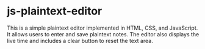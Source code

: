 # js-plaintext-editor
This is a simple plaintext editor implemented in HTML, CSS, and JavaScript. It allows users to enter and save plaintext notes. The editor also displays the live time and includes a clear button to reset the text area.
